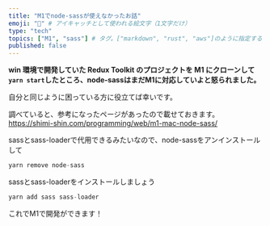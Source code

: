 ```yaml
---
title: "M1でnode-sassが使えなかったお話"
emoji: "🥺" # アイキャッチとして使われる絵文字（1文字だけ）
type: "tech"
topics: ["M1", "sass"] # タグ。["markdown", "rust", "aws"]のように指定する
published: false
---
```


**win 環境で開発していた Redux Toolkit のプロジェクトを M1 にクローンして`yarn start`したところ、node-sassはまだM1に対応していよと怒られました。**

自分と同じように困っている方に役立てば幸いです。

調べていると、参考になったページがあったので載せておきます。
https://shimi-shin.com/programming/web/m1-mac-node-sass/

sassとsass-loaderで代用できるみたいなので、node-sassをアンインストールして

```js
yarn remove node-sass
```

sassとsass-loaderをインストールしましょう
```js
yarn add sass sass-loader
```

これでM1で開発ができます！

